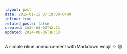 ```yaml
---
layout: post
date: 2016-01-15 07:59:00-0400
inline: true
related_posts: false
created: 2024-08-05T12:23
updated: 2024-08-06T16:53
---
```


A simple inline announcement with Markdown emoji! :sparkles: :smile:
